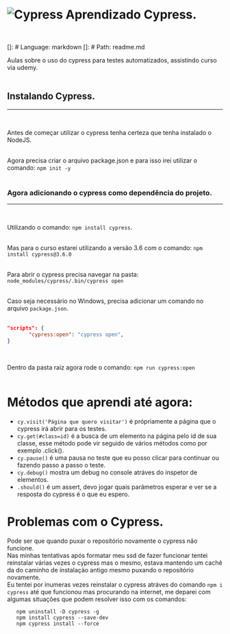 # ![Cypress](https://raw.githubusercontent.com/cypress-io/cypress-icons/master/src/favicon/favicon.ico) Aprendizado Cypress.   
&nbsp;


[]: # Language: markdown
[]: # Path: readme.md

Aulas sobre o uso do cypress para testes automatizados, assistindo curso via udemy.&nbsp;  
&nbsp;  


## Instalando Cypress.
--------------------------------------------------------------------------------  
&nbsp;


Antes de começar utilizar o cypress tenha certeza que tenha instalado o NodeJS.  
&nbsp;

Agora precisa criar o arquivo package.json e para isso irei utilizar o comando: `npm init -y`  
&nbsp;

### Agora adicionando o cypress como dependência do projeto.  
--------------------------------------------------------------------------------  
&nbsp;

Utilizando o comando: `npm install cypress`.  
&nbsp;

Mas para o curso estarei utilizando a versão 3.6 com o comando: `npm install cypress@3.6.0`  
&nbsp;

Para abrir o cypress precisa navegar na pasta: `node_modules/cypress/.bin/cypress open`  
&nbsp;

Caso seja necessário no Windows, precisa adicionar um comando no arquivo `package.json`.    
&nbsp;

 ```json
 "scripts": {
        "cypress:open": "cypress open",
}
```  

&nbsp;

Dentro da pasta raiz agora rode o comando: `npm run cypress:open`  
&nbsp;

# Métodos que aprendi até agora:&nbsp;  
- `cy.visit('Página que quero visitar')` é própriamente a página que o cypress irá abrir para os testes.
- `cy.get(#class=id)` é a busca de um elemento na página pelo id de sua classe, esse método pode vir seguido de vários métodos como por exemplo .click().
- `cy.pause()` é uma pausa no teste que eu posso clicar para continuar ou fazendo passo a passo o teste.
- `cy.debug()` mostra um debug no console atráves do inspetor de elementos.
- `.should()` é um assert, devo jogar quais parâmetros esperar e ver se a resposta do cypress é o que eu espero.


# Problemas com o Cypress.
Pode ser que quando puxar o repositório novamente o cypress não funcione.&nbsp;  
Nas minhas tentativas após formatar meu ssd de fazer funcionar tentei reinstalar várias vezes o cypress mas o mesmo,
estava mantendo um cachê da do caminho de instalação antigo mesmo puxando o repositório novamente.&nbsp;  
Eu tentei por ínumeras vezes reinstalar o cypress atráves do comando `npm i cypress` até que funcionou mas procurando na internet,
me deparei com algumas situações que podem resolver isso com os comandos:

 ```text
    npm uninstall -D cypress -g
    npm install cypress --save-dev
    npm cypress install --force 
 ```

